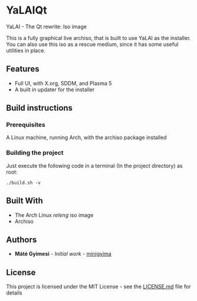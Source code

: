  # YaLAIQt

YaLAI - The Qt rewrite: Iso image

This is a fully graphical live archiso, that is built to use YaLAI as the installer. You can also use this iso as a rescue medium, since it has some useful utilities in place.

## Features
- Full UI, with X.org, SDDM, and Plasma 5
- A built in updater for the installer

## Build instructions

### Prerequisites

A Linux machine, running Arch, with the archiso package installed

### Building the project

Just execute the following code in a terminal (In the project directory) as root:

```
./build.sh -v
```
## Built With

* The Arch Linux *releng* iso image
* Archiso

## Authors

* **Máté Gyimesi** - *Initial work* - [minigyima](https://github.com/minigyima)

## License

This project is licensed under the MIT License - see the [LICENSE.md](LICENSE.md) file for details
